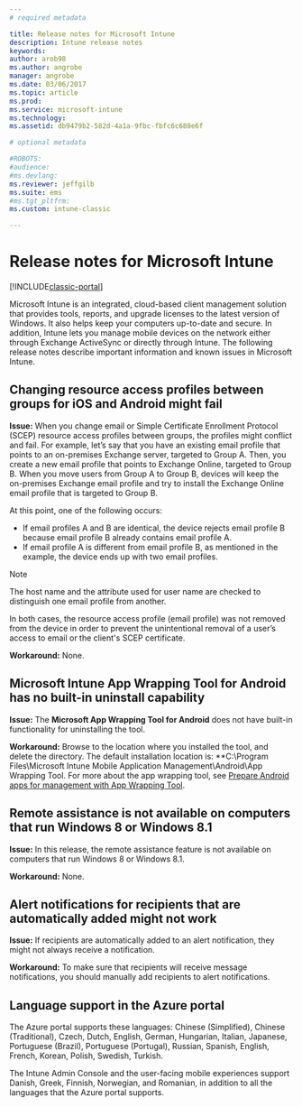 ```yaml
---
# required metadata

title: Release notes for Microsoft Intune
description: Intune release notes
keywords:
author: arob98
ms.author: angrobe
manager: angrobe
ms.date: 03/06/2017
ms.topic: article
ms.prod:
ms.service: microsoft-intune
ms.technology:
ms.assetid: db9479b2-582d-4a1a-9fbc-fbfc6c680e6f

# optional metadata

#ROBOTS:
#audience:
#ms.devlang:
ms.reviewer: jeffgilb
ms.suite: ems
#ms.tgt_pltfrm:
ms.custom: intune-classic

---
```


# Release notes for Microsoft Intune

[!INCLUDE[classic-portal](../includes/classic-portal.md)]

Microsoft Intune is an integrated, cloud-based client management solution that provides tools, reports, and upgrade licenses to the latest version of Windows. It also helps keep your computers up-to-date and secure. In addition, Intune lets you manage mobile devices on the network either through Exchange ActiveSync or directly through Intune. The following release notes describe important information and known issues in Microsoft Intune.

<!-- 3-6-17: customer asked if this is still current; Stacie asked Chris Baldwin about it. Chris said it's a Samsung issue, but that he hasn't heard any reports about it for months, so he suggested that I share that with the customer and remove this item from the release notes. I'm only going to comment it out in case it resurfaces.
## Android users can’t send email when conditional access for Exchange Online is implemented

**Issue:** Users running Samsung Android 5.1.1 and later on their devices can't send email when conditional access for Exchange Online has been set up. Samsung acknowledges that the issue is in its built-in email client in Android 5.1.1 and later, and is investigating a fix.

**Workaround 1:** Advise users to use the Outlook app for Android.

**Workaround 2:** To let affected users send email, you can follow these steps:

1. Put each affected user in a security group in the “exempted groups” section of the conditional access policy for Exchange Online.
2. Let the user temporarily sync email on the built-in email client.
3. Remove the affected user from the exempted group, and confirm that the user can now send email.

Microsoft will continue to work closely with Samsung on a fix or additional workarounds.
-->


## Changing resource access profiles between groups for iOS and Android might fail
**Issue:** When you change email or Simple Certificate Enrollment Protocol (SCEP) resource access profiles between groups, the profiles might conflict and fail. For example, let’s say that you have an existing email profile that points to an on-premises Exchange server, targeted to Group A. Then, you create a new email profile that points to Exchange Online, targeted to Group B. When you move users from Group A to Group B, devices will keep the on-premises Exchange email profile and try to install the Exchange Online email profile that is targeted to Group B.

At this point, one of the following occurs: 
* If email profiles A and B are identical, the device rejects email profile B because email profile B already contains email profile A.
* If email profile A is different from email profile B, as mentioned in the example, the device ends up with two email profiles.

> [!NOTE]
> The host name and the attribute used for user name are checked to distinguish one email profile from another.

In both cases, the resource access profile (email profile) was not removed from the device in order to prevent the unintentional removal of a user’s access to email or the client's SCEP certificate.

**Workaround:** None.

## Microsoft Intune App Wrapping Tool for Android has no built-in uninstall capability
**Issue:** The **Microsoft App Wrapping Tool for Android** does not have built-in functionality for uninstalling the tool.

**Workaround:** Browse to the location where you installed the tool, and delete the directory. The default installation location is: **C:\Program Files\Microsoft Intune Mobile Application Management\Android\App Wrapping Tool. For more about the app wrapping tool, see [Prepare Android apps for management with App Wrapping Tool](/intune/app-wrapper-prepare-android).

## Remote assistance is not available on computers that run Windows 8 or Windows 8.1
**Issue:** In this release, the remote assistance feature is not available on computers that run Windows 8 or Windows 8.1.

**Workaround:** None.

## Alert notifications for recipients that are automatically added might not work
**Issue:** If recipients are automatically added to an alert notification, they might not always receive a notification.

**Workaround:** To make sure that recipients will receive message notifications, you should manually add recipients to alert notifications.

## Language support in the Azure portal
The Azure portal supports these languages: Chinese (Simplified), Chinese (Traditional), Czech, Dutch, English, German, Hungarian, Italian, Japanese, Portuguese (Brazil), Portuguese (Portugal), Russian, Spanish, English, French, Korean, Polish, Swedish, Turkish.

The Intune Admin Console and the user-facing mobile experiences support Danish, Greek, Finnish, Norwegian, and Romanian, in addition to all the languages that the Azure portal supports.
